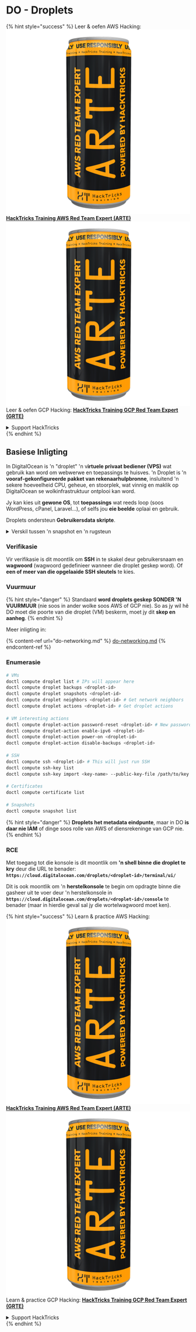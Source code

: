 # DO - Droplets

{% hint style="success" %}
Leer & oefen AWS Hacking:<img src="../../../.gitbook/assets/image (1) (1) (1).png" alt="" data-size="line">[**HackTricks Training AWS Red Team Expert (ARTE)**](https://training.hacktricks.xyz/courses/arte)<img src="../../../.gitbook/assets/image (1) (1) (1).png" alt="" data-size="line">\
Leer & oefen GCP Hacking: <img src="../../../.gitbook/assets/image (2).png" alt="" data-size="line">[**HackTricks Training GCP Red Team Expert (GRTE)**<img src="../../../.gitbook/assets/image (2).png" alt="" data-size="line">](https://training.hacktricks.xyz/courses/grte)

<details>

<summary>Support HackTricks</summary>

* Kyk na die [**subskripsie planne**](https://github.com/sponsors/carlospolop)!
* **Sluit aan by die** 💬 [**Discord groep**](https://discord.gg/hRep4RUj7f) of die [**telegram groep**](https://t.me/peass) of **volg** ons op **Twitter** 🐦 [**@hacktricks\_live**](https://twitter.com/hacktricks_live)**.**
* **Deel hacking truuks deur PRs in te dien na die** [**HackTricks**](https://github.com/carlospolop/hacktricks) en [**HackTricks Cloud**](https://github.com/carlospolop/hacktricks-cloud) github repos.

</details>
{% endhint %}

## Basiese Inligting

In DigitalOcean is 'n "droplet" 'n v**irtuele privaat bediener (VPS)** wat gebruik kan word om webwerwe en toepassings te huisves. 'n Droplet is 'n **vooraf-gekonfigureerde pakket van rekenaarhulpbronne**, insluitend 'n sekere hoeveelheid CPU, geheue, en stoorplek, wat vinnig en maklik op DigitalOcean se wolkinfrastruktuur ontplooi kan word.

Jy kan kies uit **gewone OS**, tot **toepassings** wat reeds loop (soos WordPress, cPanel, Laravel...), of selfs jou **eie beelde** oplaai en gebruik.

Droplets ondersteun **Gebruikersdata skripte**.

<details>

<summary>Verskil tussen 'n snapshot en 'n rugsteun</summary>

In DigitalOcean is 'n snapshot 'n tydstip-kopie van 'n Droplet se skyf. Dit vang die toestand van die Droplet se skyf vas op die tydstip waarop die snapshot geneem is, insluitend die bedryfstelsel, geïnstalleerde toepassings, en al die lêers en data op die skyf.

Snapshots kan gebruik word om nuwe Droplets te skep met dieselfde konfigurasie as die oorspronklike Droplet, of om 'n Droplet te herstel na die toestand waarin dit was toe die snapshot geneem is. Snapshots word gestoor op DigitalOcean se objek stoor diens, en hulle is inkrementeel, wat beteken dat slegs die veranderinge sedert die laaste snapshot gestoor word. Dit maak hulle doeltreffend om te gebruik en kostedoeltreffend om te stoor.

Aan die ander kant is 'n rugsteun 'n volledige kopie van 'n Droplet, insluitend die bedryfstelsel, geïnstalleerde toepassings, lêers, en data, sowel as die Droplet se instellings en metadata. Rugsteun word tipies op 'n gereelde skedule uitgevoer, en hulle vang die hele toestand van 'n Droplet op 'n spesifieke tydstip vas.

In teenstelling met snapshots, word rugsteun in 'n gecomprimeerde en versleutelde formaat gestoor, en hulle word van DigitalOcean se infrastruktuur na 'n afgeleë plek oorgedra vir veilige bewaring. Dit maak rugsteun ideaal vir ramp herstel, aangesien hulle 'n volledige kopie van 'n Droplet bied wat herstel kan word in die geval van data verlies of ander katastrofiese gebeurtenisse.

In samevatting, snapshots is tydstip-kopieë van 'n Droplet se skyf, terwyl rugsteun volledige kopieë van 'n Droplet is, insluitend sy instellings en metadata. Snapshots word gestoor op DigitalOcean se objek stoor diens, terwyl rugsteun van DigitalOcean se infrastruktuur na 'n afgeleë plek oorgedra word. Beide snapshots en rugsteun kan gebruik word om 'n Droplet te herstel, maar snapshots is doeltreffender om te gebruik en te stoor, terwyl rugsteun 'n meer omvattende rugsteunoplossing vir ramp herstel bied.

</details>

### Verifikasie

Vir verifikasie is dit moontlik om **SSH** in te skakel deur gebruikersnaam en **wagwoord** (wagwoord gedefinieer wanneer die droplet geskep word). Of **een of meer van die opgelaaide SSH sleutels** te kies.

### Vuurmuur

{% hint style="danger" %}
Standaard **word droplets geskep SONDER 'N VUURMUUR** (nie soos in ander wolke soos AWS of GCP nie). So as jy wil hê DO moet die poorte van die droplet (VM) beskerm, moet jy dit **skep en aanheg**.
{% endhint %}

Meer inligting in:

{% content-ref url="do-networking.md" %}
[do-networking.md](do-networking.md)
{% endcontent-ref %}

### Enumerasie
```bash
# VMs
doctl compute droplet list # IPs will appear here
doctl compute droplet backups <droplet-id>
doctl compute droplet snapshots <droplet-id>
doctl compute droplet neighbors <droplet-id> # Get network neighbors
doctl compute droplet actions <droplet-id> # Get droplet actions

# VM interesting actions
doctl compute droplet-action password-reset <droplet-id> # New password is emailed to the user
doctl compute droplet-action enable-ipv6 <droplet-id>
doctl compute droplet-action power-on <droplet-id>
doctl compute droplet-action disable-backups <droplet-id>

# SSH
doctl compute ssh <droplet-id> # This will just run SSH
doctl compute ssh-key list
doctl compute ssh-key import <key-name> --public-key-file /path/to/key.pub

# Certificates
doctl compute certificate list

# Snapshots
doctl compute snapshot list
```
{% hint style="danger" %}
**Droplets het metadata eindpunte**, maar in DO **is daar nie IAM** of dinge soos rolle van AWS of diensrekeninge van GCP nie.
{% endhint %}

### RCE

Met toegang tot die konsole is dit moontlik om **'n shell binne die droplet te kry** deur die URL te benader: **`https://cloud.digitalocean.com/droplets/<droplet-id>/terminal/ui/`**

Dit is ook moontlik om 'n **herstelkonsole** te begin om opdragte binne die gasheer uit te voer deur 'n herstelkonsole in **`https://cloud.digitalocean.com/droplets/<droplet-id>/console`** te benader (maar in hierdie geval sal jy die wortelwagwoord moet ken).

{% hint style="success" %}
Learn & practice AWS Hacking:<img src="../../../.gitbook/assets/image (1) (1) (1).png" alt="" data-size="line">[**HackTricks Training AWS Red Team Expert (ARTE)**](https://training.hacktricks.xyz/courses/arte)<img src="../../../.gitbook/assets/image (1) (1) (1).png" alt="" data-size="line">\
Learn & practice GCP Hacking: <img src="../../../.gitbook/assets/image (2).png" alt="" data-size="line">[**HackTricks Training GCP Red Team Expert (GRTE)**<img src="../../../.gitbook/assets/image (2).png" alt="" data-size="line">](https://training.hacktricks.xyz/courses/grte)

<details>

<summary>Support HackTricks</summary>

* Check the [**subscription plans**](https://github.com/sponsors/carlospolop)!
* **Join the** 💬 [**Discord group**](https://discord.gg/hRep4RUj7f) or the [**telegram group**](https://t.me/peass) or **follow** us on **Twitter** 🐦 [**@hacktricks\_live**](https://twitter.com/hacktricks_live)**.**
* **Share hacking tricks by submitting PRs to the** [**HackTricks**](https://github.com/carlospolop/hacktricks) and [**HackTricks Cloud**](https://github.com/carlospolop/hacktricks-cloud) github repos.

</details>
{% endhint %}
